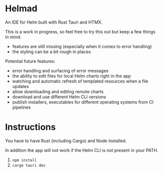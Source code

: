 # Helmad

An IDE for Helm built with Rust Tauri and HTMX.

This is a work in progress, so feel free to try this out but keep a few things in mind:
- features are still missing (especially when it comes to error handling)
- the styling can be a bit rough in places

Potential future features:
- error handling and surfacing of error messages
- the ability to edit files for local Helm charts right in the app
- watching and automatic refresh of templated resources when a file updates
- allow downloading and editing remote charts
- download and use different Helm CLI versions
- publish installers, executables for different operating systems from CI pipelines

# Instructions

You have to have Rust (including Cargo) and Node installed.

In addition the app will not work if the Helm CLI is not present in your PATH.

1. `npm install`
2. `cargo tauri dev`

